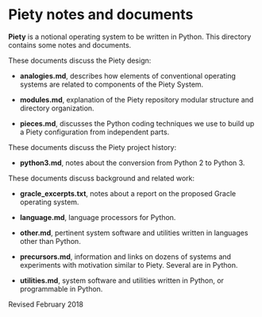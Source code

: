 Piety notes and documents
=========================

**Piety** is a notional operating system to be written in Python.
  This directory contains some notes and documents.

These documents discuss the Piety design:

- **analogies.md**, describes how elements of conventional operating systems
    are related to components of the Piety System.

- **modules.md**, explanation of the Piety repository modular
    structure and directory organization.

- **pieces.md**, discusses the Python coding techniques we use to
    build up a Piety configuration from independent parts.

These documents discuss the Piety project history:

- **python3.md**, notes about the conversion from Python 2 to Python 3.

These documents discuss background and related work:

- **gracle_excerpts.txt**, notes about a report on the proposed Gracle
    operating system.

- **language.md**, language processors for Python.

- **other.md**, pertinent system software and utilities written in
    languages other than Python.

- **precursors.md**, information and links on dozens of systems and
    experiments with motivation similar to Piety.  Several are in
    Python.

- **utilities.md**, system software and utilities written in Python,
    or programmable in Python.

Revised February 2018
